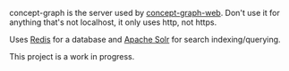 concept-graph is the server used by [concept-graph-web](https://github.com/jm289765/concept-graph-web). Don't use it for anything that's not localhost, it only uses http, not https.

Uses [Redis](https://redis.io/) for a database and [Apache Solr](https://solr.apache.org/) for search indexing/querying.

This project is a work in progress.
